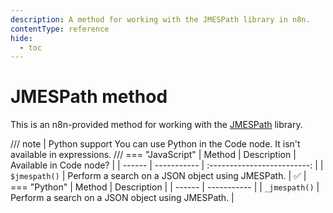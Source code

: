 ```yaml
---
description: A method for working with the JMESPath library in n8n.
contentType: reference
hide:
  - toc
---
```


# JMESPath method

This is an n8n-provided method for working with the [JMESPath](/code/cookbook/jmespath.md) library.

/// note | Python support
You can use Python in the Code node. It isn't available in expressions.
///
=== "JavaScript"
	| Method | Description | Available in Code node? |
	| ------ | ----------- | :-------------------------: |
	| `$jmespath()` | Perform a search on a JSON object using JMESPath. | :white_check_mark: |
=== "Python"
	| Method | Description | 
	| ------ | ----------- | 
	| `_jmespath()` | Perform a search on a JSON object using JMESPath. | 
